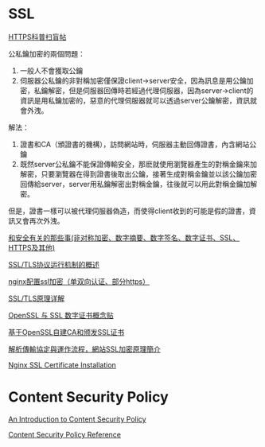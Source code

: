 
# SSL

[HTTPS科普扫盲帖](https://segmentfault.com/a/1190000004523659)

公私鑰加密的兩個問題：

1. 一般人不會獲取公鑰
2. 伺服器公私鑰的非對稱加密僅保證client->server安全，因為訊息是用公鑰加密，私鑰解密，但是伺服器回傳時若經過代理伺服器，因為server->client的資訊是用私鑰加密的，惡意的代理伺服器就可以透過server公鑰解密，資訊就會外洩。

解法：

1. 證書和CA（頒證書的機構），訪問網站時，伺服器主動回傳證書，內含網站公鑰
2. 既然server公私鑰不能保證傳輸安全，那麽就使用瀏覽器產生的對稱金鑰來加解密，只要瀏覽器在得到證書後取出公鑰，接著生成對稱金鑰並以該公鑰加密回傳給server，server用私鑰解密出對稱金鑰，往後就可以用此對稱金鑰加解密。

但是，證書一樣可以被代理伺服器偽造，而使得client收到的可能是假的證書，資訊又會再次外洩。



[和安全有关的那些事(非对称加密、数字摘要、数字签名、数字证书、SSL、HTTPS及其他)](http://blog.csdn.net/bluishglc/article/details/7585965)

[SSL/TLS协议运行机制的概述](http://www.ruanyifeng.com/blog/2014/02/ssl_tls.html)


[nginx配置ssl加密（单双向认证、部分https）](http://seanlook.com/2015/05/28/nginx-ssl/)

[SSL/TLS原理详解](https://segmentfault.com/a/1190000002554673)

[OpenSSL 与 SSL 数字证书概念贴](https://segmentfault.com/a/1190000002568019)

[基于OpenSSL自建CA和颁发SSL证书](https://segmentfault.com/a/1190000002569859)

[解析傳輸協定與運作流程，網站SSL加密原理簡介](http://www.netadmin.com.tw/article_content.aspx?sn=1106140008)


[Nginx SSL Certificate Installation](https://www.digicert.com/ssl-certificate-installation-nginx.htm)



# Content Security Policy


[An Introduction to Content Security Policy](http://www.html5rocks.com/en/tutorials/security/content-security-policy/)

[Content Security Policy Reference](https://content-security-policy.com/#source_list)
